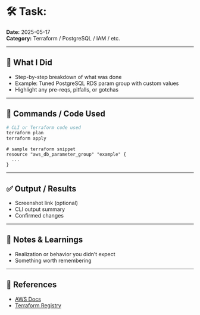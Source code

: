 # 🛠️ Task: <Short Title>  
**Date:** 2025-05-17  
**Category:** Terraform / PostgreSQL / IAM / etc.

---

## 🧩 What I Did  
- Step-by-step breakdown of what was done
- Example: Tuned PostgreSQL RDS param group with custom values  
- Highlight any pre-reqs, pitfalls, or gotchas

---

## 🔧 Commands / Code Used
```bash
# CLI or Terraform code used
terraform plan
terraform apply
```

```hcl
# sample terraform snippet
resource "aws_db_parameter_group" "example" {
  ...
}
```

---

## ✅ Output / Results
- Screenshot link (optional)
- CLI output summary
- Confirmed changes

---

## 🧠 Notes & Learnings
- Realization or behavior you didn’t expect
- Something worth remembering

---

## 📎 References
- [AWS Docs](https://docs.aws.amazon.com/)
- [Terraform Registry](https://registry.terraform.io/)
